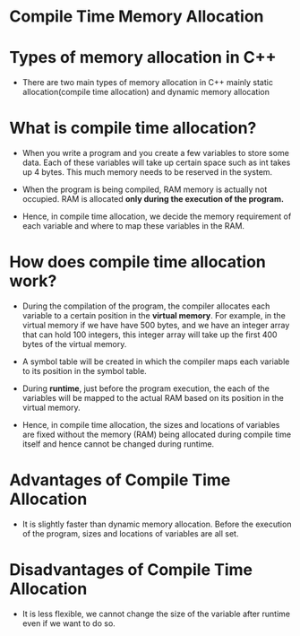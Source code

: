 # Compile Time Memory Allocation

# Types of memory allocation in C++

- There are two main types of memory allocation in C++ mainly static allocation(compile time allocation) and dynamic memory allocation

# What is compile time allocation?

- When you write a program and you create a few variables to store some data. Each of these variables will take up certain space such as int takes up 4 bytes. This much memory needs to be reserved in the system. 

- When the program is being compiled, RAM memory is actually not occupied. RAM is allocated **only during the execution of the program.**

- Hence, in compile time allocation, we decide the memory requirement of each variable and where to map these variables in the RAM.

# How does compile time allocation work?

- During the compilation of the program, the compiler allocates each variable to a certain position in the **virtual memory**. For example, in the virtual memory if we have have 500 bytes, and we have an integer array that can hold 100 integers, this integer array will take up the first 400 bytes of the virtual memory.

- A symbol table will be created in which the compiler maps each variable to its position in the symbol table.

- During **runtime**, just before the program execution, the each of the variables will be mapped to the actual RAM based on its position in the virtual memory. 

- Hence, in compile time allocation, the sizes and locations of variables are fixed without the memory (RAM) being allocated during compile time itself and hence cannot be changed during runtime.

# Advantages of Compile Time Allocation

- It is slightly faster than dynamic memory allocation. Before the execution of the program, sizes and locations of variables are all set.

# Disadvantages of Compile Time Allocation

- It is less flexible, we cannot change the size of the variable after runtime even if we want to do so.
